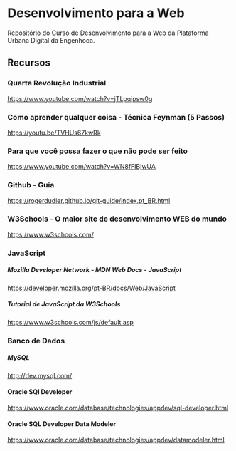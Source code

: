 # Desenvolvimento para a Web

Repositório do Curso de Desenvolvimento para a Web da Plataforma Urbana Digital da Engenhoca. 

## Recursos

<p>

### Quarta Revolução Industrial </br>
https://www.youtube.com/watch?v=jTLpqipsw0g</br>

### Como aprender qualquer coisa - Técnica Feynman (5 Passos) </br>
https://youtu.be/TVHUs67kwRk</br>

### Para que você possa fazer o que não pode ser feito</br>
https://www.youtube.com/watch?v=WN8fFIBjwUA</br>

### Github - Guia </br>
https://rogerdudler.github.io/git-guide/index.pt_BR.html </br>

### W3Schools - O maior site de desenvolvimento WEB do mundo </br>
https://www.w3schools.com/ </br>

### JavaScript</br>

##### Mozilla Developer Network - MDN Web Docs - JavaScript
https://developer.mozilla.org/pt-BR/docs/Web/JavaScript

##### Tutorial de JavaScript da W3Schools
https://www.w3schools.com/js/default.asp

### Banco de Dados</br>

##### MySQL 
http://dev.mysql.com/

#### Oracle SQl Developer</br>
https://www.oracle.com/database/technologies/appdev/sql-developer.html

#### Oracle SQL Developer Data Modeler</br>
https://www.oracle.com/database/technologies/appdev/datamodeler.html

<p/>
